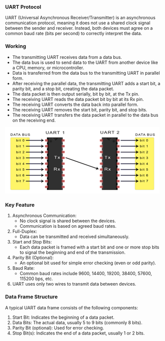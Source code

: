 ### UART Protocol
UART (Universal Asynchronous Receiver/Transmitter) is an asynchronous communication protocol, meaning it does not use a shared clock signal between the sender and receiver. Instead, both devices must agree on a common baud rate (bits per second) to correctly interpret the data.

### Working
- The transmitting UART receives data from a data bus.
- The data bus is used to send data to the UART from another device like a CPU, memory, or microcontroller.
- Data is transferred from the data bus to the transmitting UART in parallel form.
- After receiving the parallel data, the transmitting UART adds a start bit, a parity bit, and a stop bit, creating the data packet.
- The data packet is then output serially, bit by bit, at the Tx pin.
- The receiving UART reads the data packet bit by bit at its Rx pin.
- The receiving UART converts the data back into parallel form.
- The receiving UART removes the start bit, parity bit, and stop bits.
- The receiving UART transfers the data packet in parallel to the data bus on the receiving end.

<img src="Introduction-to-UART-Data-Transmission-Diagram.png" alt="Logo2" width="500">

### Key Feature
1. Asynchronous Communication:
   * No clock signal is shared between the devices.
   * Communication is based on agreed baud rates.
2. Full-Duplex:
   * Data can be transmitted and received simultaneously.
3. Start and Stop Bits:
   * Each data packet is framed with a start bit and one or more stop bits to signal the beginning and end of the transmission.
4. Parity Bit (Optional):
   * An optional bit used for simple error checking (even or odd parity).
5. Baud Rate:
   * Common baud rates include 9600, 14400, 19200, 38400, 57600, 115200 bps, etc.
6. UART uses only two wires to transmit data between devices.

### Data Frame Structure
A typical UART data frame consists of the following components:
1. Start Bit: Indicates the beginning of a data packet.
2. Data Bits: The actual data, usually 5 to 9 bits (commonly 8 bits).
3. Parity Bit (optional): Used for error checking.
4. Stop Bit(s): Indicates the end of a data packet, usually 1 or 2 bits.

